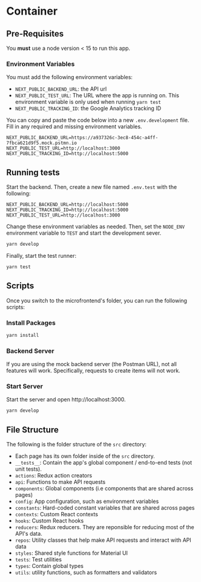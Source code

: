 # Container

## Pre-Requisites

You **must** use a node version < 15 to run this app.

### Environment Variables

You must add the following environment variables:

- `NEXT_PUBLIC_BACKEND_URL`: the API url
- `NEXT_PUBLIC_TEST_URL`: The URL where the app is running on. This environment variable is only used when running `yarn test`
- `NEXT_PUBLIC_TRACKING_ID`: the Google Analytics tracking ID

You can copy and paste the code below into a new `.env.development` file. Fill in any required and missing environment variables.

```
NEXT_PUBLIC_BACKEND_URL=https://a937326c-3ec8-454c-a4ff-7fbca621d9f5.mock.pstmn.io
NEXT_PUBLIC_TEST_URL=http://localhost:3000
NEXT_PUBLIC_TRACKING_ID=http://localhost:5000
```

## Running tests

Start the backend. Then, create a new file named `.env.test` with the following:

```
NEXT_PUBLIC_BACKEND_URL=http://localhost:5000
NEXT_PUBLIC_TRACKING_ID=http://localhost:5000
NEXT_PUBLIC_TEST_URL=http://localhost:3000
```

Change these environment variables as needed. Then, set the `NODE_ENV` environment variable to `TEST` and start the development sever.

```bash
yarn develop
```

Finally, start the test runner:

```bash
yarn test
```

## Scripts

Once you switch to the microfrontend's folder, you can run the following scripts:

### Install Packages

```bash
yarn install
```

### Backend Server

If you are using the mock backend server (the Postman URL), not all features will work. Specifically, requests to create items will not work.

### Start Server

Start the server and open http://localhost:3000.

```bash
yarn develop
```

## File Structure

The following is the folder structure of the `src` directory:

- Each page has its own folder inside of the `src` directory.
- `__tests__`: Contain the app's global component / end-to-end tests (not unit tests).
- `actions`: Redux action creators
- `api`: Functions to make API requests
- `components`: Global components (i.e components that are shared across pages)
- `config`: App configuration, such as environment variables
- `constants`: Hard-coded constant variables that are shared across pages
- `contexts`: Custom React contexts
- `hooks`: Custom React hooks
- `reducers`: Redux reducers. They are reponsible for reducing most of the API's data.
- `repos`: Utility classes that help make API requests and interact with API data
- `styles`: Shared style functions for Material UI
- `tests`: Test utilities
- `types`: Contain global types
- `utils`: utility functions, such as formatters and validators
